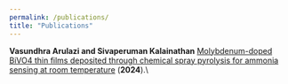 ```yaml
---
permalink: /publications/
title: "Publications"
---
```


**Vasundhra Arulazi and Sivaperuman Kalainathan** [Molybdenum-doped BiVO4 thin films deposited through chemical spray pyrolysis for ammonia sensing at room temperature](https://link.springer.com/article/10.1007/s10854-024-12088-4) (**2024**).\

